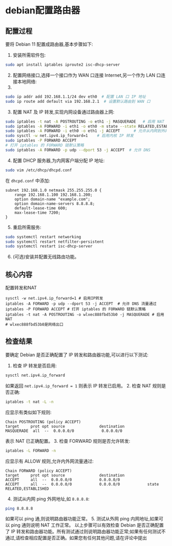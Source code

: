 # debian配置路由器

## 配置过程
要将 Debian 11 配置成路由器,基本步骤如下:

1. 安装所需软件包:
```bash
sudo apt install iptables iproute2 isc-dhcp-server
```

2. 配置网络接口,选择一个接口作为 WAN 口连接 Internet,另一个作为 LAN 口连接本地网络:
3. 
```bash
sudo ip addr add 192.168.1.1/24 dev eth0  # 配置 LAN 口 IP 地址 
sudo ip route add default via 192.168.2.1  # 设置默认路由到 WAN 口
```

3. 配置 NAT 及 IP 转发,实现内网设备通过路由器上网:

```bash 
sudo iptables -t nat -A POSTROUTING -o eth1 -j MASQUERADE   # 启用 NAT
sudo iptables -A FORWARD -i eth1 -o eth0 -m state --state RELATED,ESTABLISHED -j ACCEPT   # 允许已建立的流量返回 
sudo iptables -A FORWARD -i eth0 -o eth1 -j ACCEPT      # 允许从内网到外网的流量
sudo sysctl -w net.ipv4.ip_forward=1    # 启用内核 IP 转发
sudo iptables -P FORWARD ACCEPT 
# 打开 iptables 的 FORWARD 链默认策略
sudo iptables -A FORWARD -p udp --dport 53 -j ACCEPT  # 允许 DNS 
```

4. 配置 DHCP 服务器,为内网客户端分配 IP 地址:
```bash
sudo vim /etc/dhcp/dhcpd.conf
```

在 `dhcpd.conf` 中添加:
```
subnet 192.168.1.0 netmask 255.255.255.0 {
    range 192.168.1.100 192.168.1.200;  
    option domain-name "example.com"; 
    option domain-name-servers 8.8.8.8;   
    default-lease-time 600;
    max-lease-time 7200;  
}
```
 
5. 重启所需服务:
```bash 
sudo systemctl restart networking  
sudo systemctl restart netfilter-persistent 
sudo systemctl restart isc-dhcp-server
```

6. (可选)安装并配置无线路由功能。




## 核心内容

配置转发和NAT

```shell
sysctl -w net.ipv4.ip_forward=1 # 启用IP转发
iptables -A FORWARD -p udp --dport 53 -j ACCEPT  # 允许 DNS 流量通过
iptables -P FORWARD ACCEPT # 打开 iptables 的 FORWARD 链默认策略
iptables -t nat -A POSTROUTING -o wlxec888fbd53b0 -j MASQUERADE # 启用NAT
# wlxec888fbd53b0是网络出口
```



## 检查结果
要确定 Debian 是否正确配置了 IP 转发和路由器功能,可以进行以下测试:
1. 检查 IP 转发是否启用:
```bash
sysctl net.ipv4.ip_forward
```
如果返回 `net.ipv4.ip_forward = 1` 则表示 IP 转发已启用。
2. 检查 NAT 规则是否正确:
``` bash
iptables -t nat -L -n
```
应显示有类似如下规则:
```
Chain POSTROUTING (policy ACCEPT)
target     prot opt source               destination         
MASQUERADE  all  --  0.0.0.0/0            0.0.0.0/0    
```
表示 NAT 已正确配置。
3. 检查 FORWARD 规则是否允许转发:
```bash 
iptables -L FORWARD -n
```
应显示有 ALLOW 规则,允许内外网流量通过:
```
Chain FORWARD (policy ACCEPT)
target     prot opt source               destination         
ACCEPT     all  --  0.0.0.0/0            0.0.0.0/0           
ACCEPT     all  --  0.0.0.0/0            0.0.0.0/0            state RELATED,ESTABLISHED
```
4. 测试从内网 ping 外网地址,如 `8.8.8.8`:
```bash
ping 8.8.8.8
```
 
如果可以 ping 通,则说明路由器功能正常。
5. 测试从外网 ping 内网地址,如果可以 ping 通则说明 NAT 工作正常。
以上步骤可以有效检查 Debian 是否正确配置了 IP 转发和路由器功能。所有测试通过则说明路由器功能正常;如果有任何测试不通过,请检查相应配置是否正确。如果您有任何其他问题,请在评论中提出